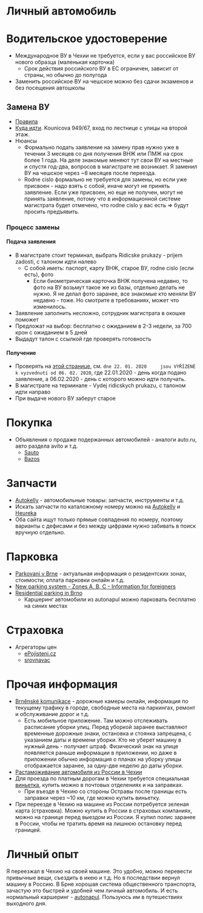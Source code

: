 
# Личный автомобиль

# Водительское удостоверение
* Международное ВУ в Чехии не требуется, если у вас российское ВУ нового образца (маленькая карточка)
  * Срок действия российского ВУ в ЕС ограничен, зависит от страны, но обычно до полугода
* Заменить российское ВУ на чешское можно без сдачи экзаменов и без посещения автошколы

## Замена ВУ
* [Правила](https://www.brno.cz/no_cache/en/citizen/drivers-agendas/driving-licences/)
* [Куда идти](https://www.brno.cz/en/citizen/drivers-agendas/replacement-of-a-driving-licence/). Kounicova 949/67, вход по лестнице с улицы на второй этаж. 
* Нюансы
  * Формально подать заявление на замену прав нужно уже в течении 3 месяцев со дня получения ВНЖ или ПМЖ на срок более 1 года. На деле знакомые меняют тут свои ВУ на местные и спустя год-два, вопросов в магистрате не возникает. Я заменил ВУ на чешское через ~8 месяцев после переезда.
  * Rodne cislo формально не требуется для замены, но если уже присвоен - надо взять с собой, иначе могут не принять заявление. Если уже присвоен, но еще не получен, могут не принять заявление, потому что в информационной системе магистрата будет отмечено, что rodne cislo у вас есть => будут просить предъявить. 
  
### Процесс замены
#### Подача заявления
* В магистрате стоит терминал, выбрать Ridicske prukazy - prijem zadosti, с талоном идти налево
  * С собой иметь: паспорт, карту ВНЖ, старое ВУ, rodne cislo (если есть), фото
    * Если биометрическая карточка ВНЖ получена недавно, то фото на ВУ возьмут такое же из базы, отдельно делать не нужно. Я не делал фото заранее, все знакомые кто меняли ВУ недавно - тоже. Но смотрите в требованиях, может что изменилось. 
* Заявление заполнить несложно, сотрудник магистрата в окошке поможет
* Предложат на выбор: бесплатно с ожиданием в 2-3 недели, за 700 крон с ожиданием в 5 дней
* Выдадут талон с ссылкой где проверять готовность 

#### Получение
* Проверять на [этой странице](https://www.brno.cz/sprava-mesta/magistrat-mesta-brna/usek-4-namestka-primatorky/odbor-dopravnespravnich-cinnosti/oddeleni-agend-ridicu/registr-ridicskych-prukazu/ridicske-prukazy-stav-zadosti/), см. `dne 22. 01. 2020 	 jsou VYŘÍZENÉ k vyzvednutí od 06. 02. 2020`, где 22.01.2020 - день когда подано заявление, а 06.02.2020 - день с которого можно идти получать. 
* В магистрате на терминале - Vydej ridicskych prukazu, с талоном идти направо
* При выдаче нового ВУ заберут старое

# Покупка
* Объявления о продаже подержанных автомобилей - аналоги auto.ru, авто раздела avito и т.д. 
  * [Sauto](https://www.sauto.cz)
  * [Bazos](https://auto.bazos.cz)

# Запчасти
* [Autokelly](http://autokelly.cz) - автомобильные товары: запчасти, инструменты и т.д.
* Искать запчасти по каталожному номеру можно на [Autokelly](http://autokelly.cz) и [Heureka](https://www.heureka.cz) 
* Оба сайта ищут только прямые совпадения по номеру, поэтому варианты с дефисами и без между цифрами нужно забивать в поиск вручную отдельно. 

# Парковка
* [Parkovani v Brne](https://www.parkovanivbrne.cz/) - актуальная информация о резидентских зонах, стоимости; оплата парковки онлайн и т.д. 
* [New parking system - Zones A, B, C - Information for foreigners](https://www.parkovanivbrne.cz/en)
* [Residential parking in Brno](https://www.autonapul.cz/en/parking-in-brno/)
  * Каршеринг автомобили из autonapul можно парковать бесплатно на синих местах

# Страховка
* Агрегаторы цен
  * [ePojisteni.cz](https://www.epojisteni.cz/car-insurance/)
  * [srovnavac](https://srovnavac.cz)

# Прочая информация
* [Brněnské komunikace](https://www.bkom.cz) - дорожные камеры онлайн, информация по текущему трафику в городе, свободные места на паркингах, ремонт и обслуживаниe дорог и т.д.
  * Есть мобильное приложение. Там можно отслеживать расписание уборки улиц. Перед уборкой заранее выставляют временные дорожные знаки, остановка и стоянка запрещена, с указанием даты и времени уборки. Кто не уберет машину в нужный день - получает штраф. Физический знак на улице появляется раньше информации в приложении, но даже в приложении обычно информация о планах на уборку улицы отображается заранее, за одну-две неделю до даты уборки.
* [Растаможивание автомобиля из России в Чехии](https://andreybondarenko.com/?go=all/rastamozhka-avtomobilya-iz-rossii-v-chehii/)
* Для проезда по платным дорогам в Чехии требуется специальная [виньетка](http://www.motorway.cz/stickers), купить можно в почтовых отделениях и на заправках. 
  * При въезде в Чехию со стороны Остравы после границы есть заправки через ~10 км, где можно купить виньетку. 
* При переезде в Чехию на машине из России потребуется зеленая карта (страховка). Можно купить в России в страховых компаниях, можно на границе перед выездом из России. Я купил полис заранее в России, чтобы не тратить время на лишнюю остановку перед границей.

# Личный опыт
Я переезжал в Чехию на своей машине. Это удобно, можно перевести привычные вещи, съездить в икею и т.д. Но в последствии вернул машину в Россию. В Брне хорошая система общественного транспорта, зачастую это быстрей и удобней чем личный автомобиль. И есть нормальный каршеринг - [autonapul](https://www.autonapul.cz/en). Пользуюсь им в путешествиях выходного дня. 

